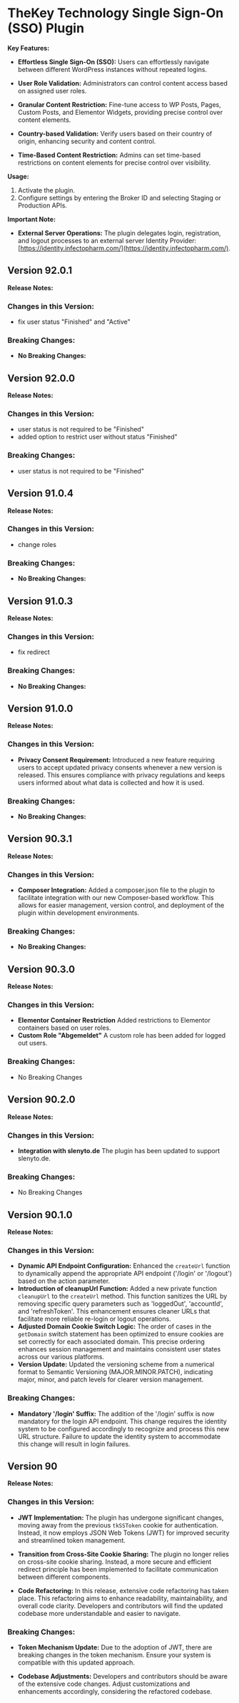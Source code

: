 # TheKey Technology Single Sign-On (SSO) Plugin



**Key Features:**

- **Effortless Single Sign-On (SSO):** Users can effortlessly navigate between different WordPress instances without repeated logins.

- **User Role Validation:** Administrators can control content access based on assigned user roles.

- **Granular Content Restriction:** Fine-tune access to WP Posts, Pages, Custom Posts, and Elementor Widgets, providing precise control over content elements.

- **Country-based Validation:** Verify users based on their country of origin, enhancing security and content control.

- **Time-Based Content Restriction:** Admins can set time-based restrictions on content elements for precise control over visibility.


**Usage:**

1. Activate the plugin.
2. Configure settings by entering the Broker ID and selecting Staging or Production APIs.

**Important Note:**

- **External Server Operations:** The plugin delegates login, registration, and logout processes to an external server Identity Provider: [https://identity.infectopharm.com/](https://identity.infectopharm.com/).
## Version 92.0.1

**Release Notes:**
### Changes in this Version:

- fix user status "Finished" and "Active"

### Breaking Changes:
- **No Breaking Changes:**


## Version 92.0.0

**Release Notes:**
### Changes in this Version:

- user status is not required to be "Finished"
- added option to restrict user without status "Finished"


### Breaking Changes:

- user status is not required to be "Finished"

## Version 91.0.4

**Release Notes:**
### Changes in this Version:

- change roles


### Breaking Changes:

- **No Breaking Changes:**

## Version 91.0.3

**Release Notes:**
### Changes in this Version:

- fix redirect


### Breaking Changes:

- **No Breaking Changes:**

## Version 91.0.0

**Release Notes:**

### Changes in this Version:

- **Privacy Consent Requirement:** Introduced a new feature requiring users to accept updated privacy consents whenever a new version is released. This ensures compliance with privacy regulations and keeps users informed about what data is collected and how it is used.
### Breaking Changes:

- **No Breaking Changes:**


## Version 90.3.1

**Release Notes:**

### Changes in this Version:

- **Composer Integration:** Added a composer.json file to the plugin to facilitate integration with our new Composer-based workflow. This allows for easier management, version control, and deployment of the plugin within development environments.
### Breaking Changes:

- **No Breaking Changes:** 


## Version 90.3.0

**Release Notes:**

### Changes in this Version:

- **Elementor Container Restriction** Added restrictions to Elementor containers based on user roles.
- **Custom Role "Abgemeldet"** A custom role has been added for logged out users.

### Breaking Changes:

- No Breaking Changes


## Version 90.2.0

**Release Notes:**

### Changes in this Version:

- **Integration with slenyto.de** The plugin has been updated to support slenyto.de.

### Breaking Changes:

-  No Breaking Changes


## Version 90.1.0

**Release Notes:**

### Changes in this Version:

- **Dynamic API Endpoint Configuration:** Enhanced the `createUrl` function to dynamically append the appropriate API endpoint ('/login' or '/logout') based on the action parameter.
- **Introduction of cleanupUrl Function:** Added a new private function `cleanupUrl` to the `createUrl` method. This function sanitizes the URL by removing specific query parameters such as 'loggedOut', 'accountId', and 'refreshToken'. This enhancement ensures cleaner URLs that facilitate more reliable re-login or logout operations.
- **Adjusted Domain Cookie Switch Logic:** The order of cases in the `getDomain` switch statement has been optimized to ensure cookies are set correctly for each associated domain. This precise ordering enhances session management and maintains consistent user states across our various platforms.
- **Version Update:** Updated the versioning scheme from a numerical format to Semantic Versioning (MAJOR.MINOR.PATCH), indicating major, minor, and patch levels for clearer version management.

### Breaking Changes:

- **Mandatory '/login' Suffix:** The addition of the '/login' suffix is now mandatory for the login API endpoint. This change requires the identity system to be configured accordingly to recognize and process this new URL structure. Failure to update the identity system to accommodate this change will result in login failures.



## Version 90

**Release Notes:**

### Changes in this Version:

- **JWT Implementation:** The plugin has undergone significant changes, moving away from the previous `tkSSToken` cookie for authentication. Instead, it now employs JSON Web Tokens (JWT) for improved security and streamlined token management.

- **Transition from Cross-Site Cookie Sharing:** The plugin no longer relies on cross-site cookie sharing. Instead, a more secure and efficient redirect principle has been implemented to facilitate communication between different components.

- **Code Refactoring:** In this release, extensive code refactoring has taken place. This refactoring aims to enhance readability, maintainability, and overall code clarity. Developers and contributors will find the updated codebase more understandable and easier to navigate.

### Breaking Changes:

- **Token Mechanism Update:** Due to the adoption of JWT, there are breaking changes in the token mechanism. Ensure your system is compatible with this updated approach.

- **Codebase Adjustments:** Developers and contributors should be aware of the extensive code changes. Adjust customizations and enhancements accordingly, considering the refactored codebase.

